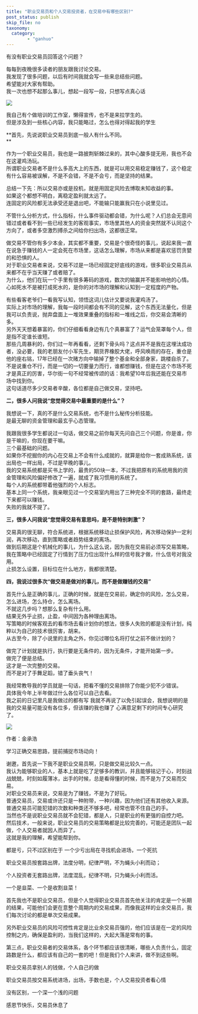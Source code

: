 ```yaml
---
title: "职业交易员和个人交易投资者，在交易中有哪些区别?"
post_status: publish
skip_file: no
taxonomy:
  category:
        - "ganhuo"
---
```


有没有职业交易员回答这个问题？

每每到夜晚很多读者的朋友跟我讨论交易。  
我发现了很多问题，以后有时间我就会写一些来总结些问题。  
希望能对大家有帮助。  
我一次也想不起那么事儿，想起一段写一段，只想写点真心话

![](https://cdn.fendou.la/funstoutiao/2020/11/043904385.jpg)

我自己有个做培训的工作室，懒得宣传，也不是来拉学生的。  
但是涉及到一些核心内容，我只能略过，怎么也得对得起我的学生

**首先，先说说职业交易员到底一般人有什么不同。  
**

作为一个职业交易员，我也是一路披荆斩棘过来的，其中心酸多提无用，我也不会在这灌鸡汤玩。  
所谓职业交易者不是什么多高大上的东西，就是可以用交易稳定赚钱了，这个稳定有什么容易被误解，不是不会错，不是不会亏，而是坚持的结果。

总结一下先：所以交易亦或是投机，就是用固定风险去博取未知收益的事。  
如果这个都想不明白，离稳定盈利就太远了。  
连固定的风险都无法承受还是退出吧，不能输只能赢我只在小说里见过。

不管什么分析方式，什么指标，什么事件驱动都会错，为什么呢？人们总会无意间错过或者看不到一些已经发生的客观事实，市场里其他人的资金突然就不认同这个方向了，或者多空激烈搏杀之间给你扫出场，这都很正常。

做交易不管你有多少本金，其实都不重要，交易是个很奇怪的事儿，说起来我一直在说急于赚钱的人一定会死在市场里，这话怎么理解，市场从来都是喜欢惩罚贪婪的和恐惧的人。  
对于职业交易者来说，交易不过是一场已经固定好底线的游戏，很多职业交易员从来都不在乎当天赚了或者赔了。  
为什么，他们在玩一个手里有很多筹码的游戏，数次的输赢并不能影响他的心情。  
心如死水不是被打成死水的，是你的对市场的理解和认知到一定程度的产物。

有些看客老爷们一看我写认知，领悟这词儿估计又要说我灌鸡汤了。  
实际上对市场的理解，我每一段时间都会有不同的见解，这个东西无法量化，但是我可以负责说，抛弃盘面上一堆效果重叠的指标和一堆线之后，你交易会清晰的多。  
另外天天想着暴富的，你们仔细看看身边有几个真暴富了？运气会笼罩每个人，但是指不定谁长谁短。  
那些几周暴利的，你们过一年再看看，还剩下骨头吗？这点并不是我在这埋汰成功者，没必要，我的老朋友付小军先生，期货界橡胶大佬，呼风唤雨的存在，重仓是他的座右铭，17年已经在一次赌方向中输掉了整个基金和全部身家，跳楼自杀了。  
不是说重仓不行，而是一切的一切要量力而行，谁都想赚钱，但是在这个市场不死才是真正的厉害，华尔街一句不经常被传颂的话：我希望10年后我还能在交易市场中找到你。  
这句话道尽多少交易者辛酸，各位都是自己做交易，坚持吧。

**二，很多人问我说“您觉得交易中最重要的是什么”？**

我想说一下，真的不是什么交易系统，也不是什么秘传分析技能。  
是最无聊的资金管理和最玄乎心态管理。

我跟我很多学生都说过一句话，做交易之前你每天先问自己三个问题，你是谁，你是干嘛的，你现在要干嘛。  
三个最基础的问题。  
如果你不挖掘你的内心在交易上不会有什么成就的，就算是给你一套成熟系统，该出局也一样出局，不过是早晚的事儿。  
我的交易系统都是买书上学的，最贵的50块一本，不过我把原有的系统用我的资金管理和风险偏好修改了一遍，就成了我习惯用的系统了。  
每个人的系统都带着他强烈的个人标志。  
基本上同一个系统，我亲眼见过一个交易室内用出了三种完全不同的套路，最终走下来都可以赚钱。  
失败的我就不提了。

**三，很多人问我说“您觉得交易有意思吗，是不是特别刺激”？**

交易真的很无聊，符合系统进，根据系统移动止损保护风险，再次移动保护一定利润，再次移动，直到策略或者趋势结束的离场。  
做到后期这是个机械化的事儿，为什么这么说，因为我在交易前必须写交易策略，我在策略中已经固定了行情到了压力位出现什么样的信号我才做，什么信号对我没用。  
止损怎么设置，目标位在什么地方，我都很清楚。

**四，我说过很多次“做交易是做对的事儿，而不是做赚钱的交易”**

首先什么是正确的事儿，正确的时候，就是在交易前，确定你的风险，怎么交易，怎么进场，怎么持仓，怎么离场。  
不就这几步吗？想那么复杂有什么用。  
结果无外乎止损，止盈，中间因为各种理由离场。  
写策略的时候客观去的看市场去看计划你的想法，很多人失败的都是没有计划，纯粹以为自己的技术很厉害，胡来。  
从古至今，除了小说里的主角之外，你见过哪位名将打仗之前不做计划的？

做完了计划就是执行，执行要是无条件的，因为无条件，才能开始第一步。  
做完了便是总结。  
这才是一次完整的交易。  
而不是对了手舞足蹈，错了垂头丧气！

我经常教导我的学员就是一句话，把看不懂的交易排除了你能少犯不少错误。  
具体我今年上半年做过什么各位可以自己去看。  
我之前的日记里凡是我做过的都有写 我就不再说了以免引起误会，我想说明的是我的交易量可能没有各位多，但该赚的我也赚了 心满意足剩下的时间专心研究了。

![](https://cdn.fendou.la/funstoutiao/2020/11/043934947.jpg)

作者：金承浩

学习正确交易思路，提前捕捉市场动向！

谢邀，首先说一下我不是职业交易员啊，只是做交易比较久一点。  
我认为能够职业的人，基本上就是吃了足够多的教训，并且能够铭记于心，时刻战战兢兢，时刻如履薄冰，出手的时候，总是看得懂的时候，而不是为了交易而交易。  
对职业交易员来说，交易是为了赚钱，不是为了好玩。  
普通交易员，交易或许还只是一种附带，一种兴趣，因为他们还有其他收入来源。  
普通交易员可能犯错的次数和种类还不够多吧，经常也管不住自己的手。  
当然也不是说职业交易员就不会犯错，都是人，只是职业的有更强的自控力吧。  
然后技术，一般来说，职业交易员的交易策略都是比较完善的，可能还是团队一起做，个人交易者就因人而异了。  
这就是我的理解，希望能帮到你。

都是亏，只不过区别在于 一个少亏出局在寻找机会进场，一个死抗

职业交易员按套路出牌，法度分明，纪律严明，不为蝇头小利而动；

个人投资者无套路出牌，法度混乱，纪律不明，只为蝇头小利而活。

一个是韭菜、一个是收割韭菜！

首先我也不是职业交易员，但是个人觉得职业交易员首先他关注的肯定是一个长期的结果，可能他们会更在意整个周期内的交易成果，而像我这样的业余交易员，我们每次讨论的都是单次交易成果。

另外职业交易员的风险可控性肯定是比业余交易员强的，他们应该是在一定的风险控制之内，确保是盈利的，当我们这样的，大起大落是常有的事。

第三点，职业交易者的交易体系，各个环节都应该很清晰，哪些人负责什么，固定路数是什么，都应该有自己的一套的吧！但是我们个人来讲，做不到这些啊。

职业交易员拿别人的钱做，个人自己的做

职业交易员按交易系统进场，出场，手数也是，个人交易投资者看心情

没有区别，一个深一个浅的问题

感恩节快乐，交易员休息了
